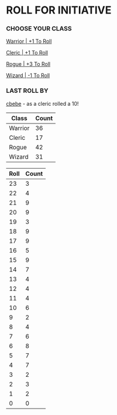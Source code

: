 # ROLL FOR INITIATIVE
### CHOOSE YOUR CLASS

[Warrior | +1 To Roll](https://github.com/benjaminsampica/benjaminsampica/issues/new?title=roll%7Cwarrior&body=Just+click+%27Submit+new+issue%27.)

[Cleric | +1 To Roll](https://github.com/benjaminsampica/benjaminsampica/issues/new?title=roll%7Ccleric&body=Just+click+%27Submit+new+issue%27.)

[Rogue | +3 To Roll](https://github.com/benjaminsampica/benjaminsampica/issues/new?title=roll%7Crogue&body=Just+click+%27Submit+new+issue%27.)

[Wizard | -1 To Roll](https://github.com/benjaminsampica/benjaminsampica/issues/new?title=roll%7Cwizard&body=Just+click+%27Submit+new+issue%27.)
### LAST ROLL BY
[cbebe](https://www.github.com/cbebe) - as a cleric rolled a 10!

|Class|Count|
|-|-|
|Warrior|36|
|Cleric|17|
|Rogue|42|
|Wizard|31|

|Roll|Count|
|-|-|
|23|3
|22|4
|21|9
|20|9
|19|3
|18|9
|17|9
|16|5
|15|9
|14|7
|13|4
|12|4
|11|4
|10|6
|9|2
|8|4
|7|6
|6|8
|5|7
|4|7
|3|2
|2|3
|1|2
|0|0
